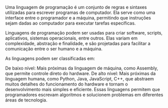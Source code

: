 Uma linguagem de programação é um conjunto de regras e sintaxes utilizadas para escrever programas de computador. Ela serve como uma interface entre o programador e a máquina, permitindo que instruções sejam dadas ao computador para executar tarefas específicas.

Linguagens de programação podem ser usadas para criar software, scripts, aplicativos, sistemas operacionais, entre outros. Elas variam em complexidade, abstração e finalidade, e são projetadas para facilitar a comunicação entre o ser humano e a máquina.

As linguagens podem ser classificadas em:

De baixo nível: Mais próximas da linguagem de máquina, como Assembly, que permite controle direto do hardware.
De alto nível: Mais próximas da linguagem humana, como Python, Java, JavaScript, C++, que abstraem muitos detalhes do funcionamento do hardware e tornam o desenvolvimento mais simples e eficiente.
Essas linguagens permitem que programadores escrevam algoritmos e solucionem problemas em diferentes áreas de tecnologia.